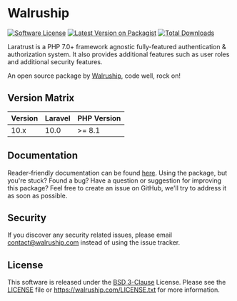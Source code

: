 # Walruship
[![Software License][icon-license]][link-license]
[![Latest Version on Packagist][icon-version]][link-packagist]
[![Total Downloads][icon-downloads]][link-packagist]


Laratrust is a PHP 7.0+ framework agnostic fully-featured authentication & authorization system. It also provides additional features such as user roles and additional security features.

An open source package by [Walruship](https://walruship.com), code well, rock on!

## Version Matrix
Version | Laravel   | PHP Version
------- | --------- | ------------
10.x    | 10.0      | >= 8.1

## Documentation
Reader-friendly documentation can be found [here][link-docs].
Using the package, but you're stuck? Found a bug? Have a question or suggestion for improving this package? Feel free to create an issue on GitHub, we'll try to address it as soon as possible.

## Security

If you discover any security related issues, please email contact@walruship.com instead of using the issue tracker.

## License

This software is released under the [BSD 3-Clause](LICENSE) License. Please see the [LICENSE](LICENSE) file or https://walruship.com/LICENSE.txt for more information.

[link-docs]:      https://walruship.com
[link-travis]:    https://walruship.com
[link-license]:   https://opensource.org/license/bsd-3-clause/
[link-packagist]: https://packagist.org/packages/walruship/laratrust

[icon-license]:   https://poser.pugx.org/walruship/laratrust/license
[icon-version]:   https://poser.pugx.org/walruship/laratrust/version
[icon-downloads]: https://poser.pugx.org/walruship/laratrust/downloads